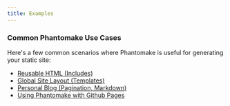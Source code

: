 ```yaml
---
title: Examples
---
```


### Common Phantomake Use Cases

Here's a few common scenarios where Phantomake is useful for generating your static site:

- [Reusable HTML (Includes)](includes.html)
- [Global Site Layout (Templates)](templates.html)
- [Personal Blog (Pagination, Markdown)](pagination.html)
- [Using Phantomake with Github Pages](github_pages.html)
